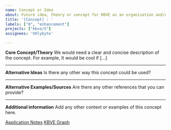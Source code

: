 ```yaml
---
name: Concept or Idea
about: Future idea, theory or concept for KBVE as an organization and/or the main website.
title: '[Concept] : '
labels: ["0", "enhancement"]
projects: ["kbve/5"]
assignees: 'h0lybyte'

---
```


**Core Concept/Theory**
We would need a clear and concise description of the concept. For example, It would be cool if [...]

* * *

**Alternative Ideas**
Is there any other way this concept could be used?

* * *

**Alternative Examples/Sources**
Are there any other references that you can provide?

* * *

**Additional information**
Add any other context or examples of this concept here.

[Application Notes](https://kbve.com/application/)
[KBVE Graph](https://kbve.com/graph/)